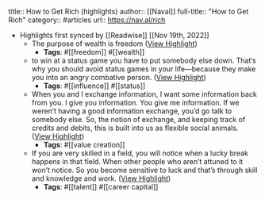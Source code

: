 title:: How to Get Rich (highlights)
author:: [[Naval]]
full-title:: "How to Get Rich"
category:: #articles
url:: https://nav.al/rich

- Highlights first synced by [[Readwise]] [[Nov 19th, 2022]]
	- The purpose of wealth is freedom ([View Highlight](https://read.readwise.io/read/01ght4rtbp17hnw8txkgkb0gkf))
		- **Tags**: #[[freedom]] #[[wealth]]
	- to win at a status game you have to put somebody else down. That’s why you should avoid status games in your life—because they make you into an angry combative person. ([View Highlight](https://read.readwise.io/read/01ght4qw4yxmnc5czdpkerpr85))
		- **Tags**: #[[influence]] #[[status]]
	- When you and I exchange information, I want some information back from you. I give you information. You give me information. If we weren’t having a good information exchange, you’d go talk to somebody else. So, the notion of exchange, and keeping track of credits and debits, this is built into us as flexible social animals. ([View Highlight](https://read.readwise.io/read/01ght4yz8nq11jvdt5nwbc553x))
		- **Tags**: #[[value creation]]
	- If you are very skilled in a field, you will notice when a lucky break happens in that field. When other people who aren’t attuned to it won’t notice. So you become sensitive to luck and that’s through skill and knowledge and work. ([View Highlight](https://read.readwise.io/read/01ghtg94zpp9z8vwjjh4w3pdjn))
		- **Tags**: #[[talent]] #[[career capital]]